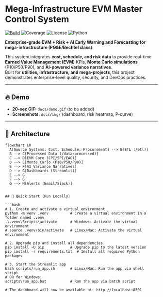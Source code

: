 # Mega-Infrastructure EVM Master Control System

[![Build](https://img.shields.io/github/actions/workflow/status/James1979/mega-evm-master-control/ci.yml)](./.github/workflows/ci.yml)
![Coverage](https://img.shields.io/badge/coverage-90%25-brightgreen)
![License](https://img.shields.io/badge/license-MIT-blue)
![Python](https://img.shields.io/badge/python-3.11-blue)

**Enterprise-grade EVM + Risk + AI Early Warning and Forecasting for mega-infrastructure (PG&E/Bechtel class).**

This system integrates **cost, schedule, and risk data** to provide real-time **Earned Value Management (EVM)** KPIs, **Monte Carlo simulations** (P10/P50/P90), and **AI-powered variance narratives**.  
Built for **utilities, infrastructure, and mega-projects**, this project demonstrates enterprise-level quality, security, and DevOps practices.

---

## 🔥 Demo
- **20-sec GIF:** `docs/demo.gif` (to be added)  
- **Screenshots:** `docs/img/` (dashboard, risk heatmap, P-curve)

---

## 🧭 Architecture

```mermaid
flowchart LR
  A[Source Systems: Cost, Schedule, Procurement] --> B[ETL (/etl)]
  B --> C[Processed Data (/data/processed)]
  C --> D[EVM Core (CPI/SPI/EAC)]
  D --> E[Monte Carlo (P10/P50/P90)]
  E --> F[AI Variance Narratives]
  D --> G[Dashboards (Streamlit)]
  E --> G
  F --> G
  G --> H[Alerts (Email/Slack)]


## 🚀 Quick Start (Run Locally)

```bash
# 1. Create and activate a virtual environment
python -m venv .venv          # Create a virtual environment in a folder named .venv
.\.venv\Scripts\activate      # Windows: Activate the virtual environment
# source .venv/bin/activate   # Linux/Mac: Activate the virtual environment

# 2. Upgrade pip and install all dependencies
pip install -U pip            # Upgrade pip to the latest version
pip install -r requirements.txt  # Install all required Python packages

# 3. Start the Streamlit app
bash scripts/run_app.sh       # Linux/Mac: Run the app via shell script
# OR for Windows:
scripts\run_app.bat           # Run the app via batch script

# The dashboard will now be available at: http://localhost:8501 

```